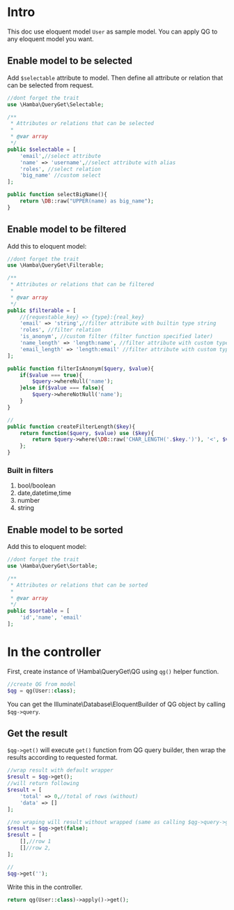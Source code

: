 # Intro
This doc use eloquent model `User` as sample model. You can apply QG to any eloquent model you want.

## Enable model to be selected
Add `$selectable` attribute to model. Then define all attribute or relation that can be selected from request.
```php
//dont forget the trait
use \Hamba\QueryGet\Selectable;

/**
 * Attributes or relations that can be selected
 *
 * @var array
 */
public $selectable = [
    'email',//select attribute
    'name' => 'username',//select attribute with alias
    'roles', //select relation
    'big_name' //custom select
];

public function selectBigName(){
    return \DB::raw("UPPER(name) as big_name");
}
```
## Enable model to be filtered
Add this to eloquent model:
```php
//dont forget the trait
use \Hamba\QueryGet\Filterable;

/**
 * Attributes or relations that can be filtered
 *
 * @var array
 */
public $filterable = [
    //{requestable_key} => {type}:{real_key}
    'email' => 'string',//filter attribute with builtin type string
    'roles', //filter relation
    'is_anonym', //custom filter (filter function specified later)
    'name_length' => 'length:name', //filter attribute with custom type
    'email_length' => 'length:email' //filter attribute with custom type
];

public function filterIsAnonym($query, $value){
    if($value === true){
        $query->whereNull('name');
    }else if($value === false){
        $query->whereNotNull('name');
    }
}

//
public function createFilterLength($key){
    return function($query, $value) use ($key){
        return $query->where(\DB::raw('CHAR_LENGTH('.$key.')'), '<', $value);
    };
}
```

### Built in filters
1. bool/boolean
1. date,datetime,time
1. number
1. string

## Enable model to be sorted
Add this to eloquent model:
```php
//dont forget the trait
use \Hamba\QueryGet\Sortable;

/**
 * Attributes or relations that can be sorted
 *
 * @var array
 */
public $sortable = [
    'id','name', 'email'
];
```

# In the controller
First, create instance of \Hamba\QueryGet\QG using `qg()` helper function.
```php
//create QG from model
$qg = qg(User::class);
```

You can get the Illuminate\Database\EloquentBuilder of QG object by calling `$qg->query`.

## Get the result
`$qg->get()` will execute `get()` function from QG query builder, then wrap the results according to requested format.
```php
//wrap result with default wrapper
$result = $qg->get();
//will return following
$result = [
    'total' => 0,//total of rows (without)
    'data' => []
];

//no wraping will result without wrapped (same as calling $qg->query->get())
$result = $qg->get(false);
$result = [
    [],//row 1
    []//row 2,
];

//
$qg->get('');
```
Write this in the controller.
```php
return qg(User::class)->apply()->get();
```